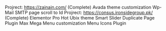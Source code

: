 Projrect: https://zainain.com/ (Complete)
  Avada theme customization
  Wp-Mail SMTP
  page scroll to Id
Projrect: https://consus.ironsidegroup.pk/ (Complete)
  Elementor Pro
  Hot Ubix theme
  Smart Slider
  Duplicate Page Plugin
  Max Mega Menu customization
  Menu Icons Plugin

